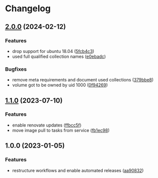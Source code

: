 # Changelog

## [2.0.0](https://github.com/rolehippie/redis/compare/v1.1.0...v2.0.0) (2024-02-12)


### Features

* drop support for ubuntu 18.04 ([5fcb4c3](https://github.com/rolehippie/redis/commit/5fcb4c349b2eec3966e730c3bbec3f061ad25651))
* used full qualified collection names ([e0ebadc](https://github.com/rolehippie/redis/commit/e0ebadc03384e1f2da68f0932ab82c36cecd0b1e))


### Bugfixes

* remove meta requirements and document used collections ([379bbe8](https://github.com/rolehippie/redis/commit/379bbe8d4905461aecebadf73d7d76ecf02e2a7a))
* volume got to be owned by uid 1000 ([0f94269](https://github.com/rolehippie/redis/commit/0f94269c3b00819affb4d855cf38c7b8f40b61e5))

## [1.1.0](https://github.com/rolehippie/redis/compare/v1.0.0...v1.1.0) (2023-07-10)


### Features

* enable renovate updates ([ffbcc5f](https://github.com/rolehippie/redis/commit/ffbcc5f4e32483407daf280cf150f1b16b614dd5))
* move image pull to tasks from service ([fb1ec98](https://github.com/rolehippie/redis/commit/fb1ec98944925324695f1e3fa204ac26f217eab2))

## 1.0.0 (2023-01-05)


### Features

* restructure workflows and enable automated releases ([aa90832](https://github.com/rolehippie/redis/commit/aa908327ec1fb303e7fba4ba3d2c1f72a54b5390))
